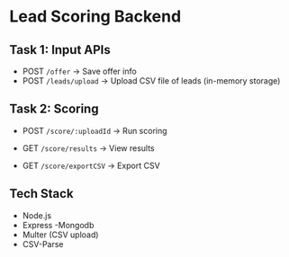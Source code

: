 # Lead Scoring Backend

## Task 1: Input APIs

- POST `/offer` → Save offer info
- POST `/leads/upload` → Upload CSV file of leads (in-memory storage)


## Task 2: Scoring
- POST `/score/:uploadId` → Run scoring

- GET `/score/results` → View results

- GET `/score/exportCSV` → Export CSV

## Tech Stack

- Node.js
- Express
-Mongodb
- Multer (CSV upload)
- CSV-Parse
